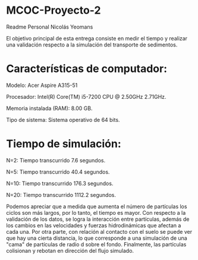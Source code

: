 # MCOC-Proyecto-2
Readme Personal Nicolás Yeomans

El objetivo principal de esta entrega consiste en medir el tiempo y realizar una validación respecto a la simulación del transporte de sedimentos.

Características de computador:
===============
Modelo: Acer Aspire A315-51

Procesador: Intel(R) Core(TM) i5-7200 CPU @ 2.50GHz 2.71GHz.

Memoria instalada (RAM): 8.00 GB.

Tipo de sistema:  Sistema operativo de 64 bits.

Tiempo de simulación:
===============
N=2: Tiempo transcurrido 7.6 segundos.

N=5: Tiempo transcurrido 40.4 segundos.

N=10: Tiempo transcurrido 176.3 segundos.

N=20: Tiempo transcurrido 1112.2 segundos.


Podemos apreciar que a medida que aumenta el número de partículas los ciclos son más largos, por lo tanto, el tiempo es mayor. Con respecto a la validación de los datos, se logra la interacción entre partículas, además de los cambios en las velocidades y fuerzas hidrodinámicas que afectan a cada una. Por otra parte, con relación al contacto con el suelo se puede ver que hay una cierta distancia, lo que corresponde a una simulación de una "cama" de partículas de radio d sobre el fondo. Finalmente, las partículas colisionan y rebotan en dirección del flujo simulado.
